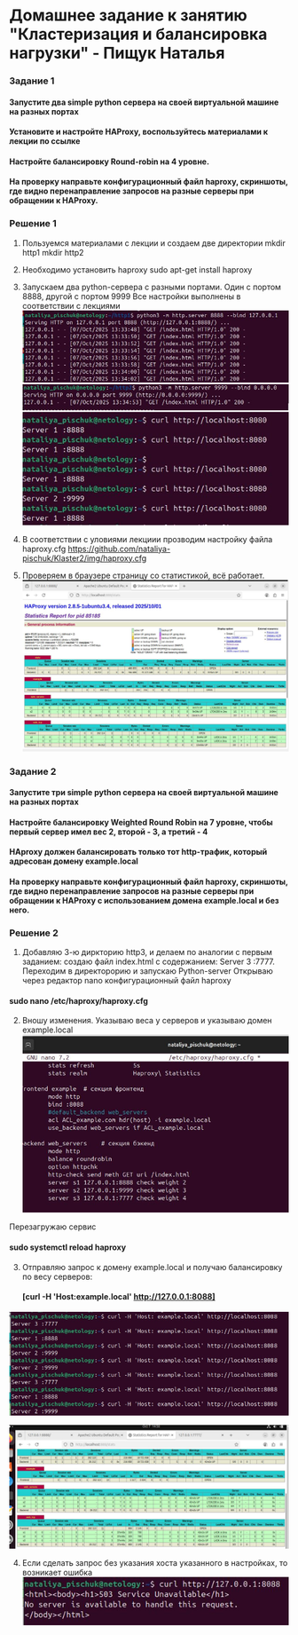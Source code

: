 # Домашнее задание к занятию "Кластеризация и балансировка нагрузки" - Пищук Наталья
### Задание 1
#### Запустите два simple python сервера на своей виртуальной машине на разных портах
#### Установите и настройте HAProxy, воспользуйтесь материалами к лекции по ссылке
#### Настройте балансировку Round-robin на 4 уровне.
#### На проверку направьте конфигурационный файл haproxy, скриншоты, где видно перенаправление запросов на разные серверы при обращении к HAProxy.

### Решение 1
1. Пользуемся материалами с лекции и создаем две директории
mkdir http1
mkdir http2

2. Необходимо установить haproxy
   sudo apt-get install haproxy
3. Запускаем два python-сервера с разными портами. Один с портом 8888, другой с портом 9999
   Все настройки выполнены в соответствии с лекциями
  ![alt text](img/server1.JPG)
  ![alt text](img/server2.JPG)
  ![alt text](img/otvet.JPG)
4. В соответствии с уловиями лекциии прозводим настройку файла haproxy.cfg
   https://github.com/nataliya-pischuk/Klaster2/img/haproxy.cfg
   
5. Проверяем в браузере страницу со статистикой, всё работает.
  ![alt text](img/stat.JPG)

### Задание 2
#### Запустите три simple python сервера на своей виртуальной машине на разных портах
#### Настройте балансировку Weighted Round Robin на 7 уровне, чтобы первый сервер имел вес 2, второй - 3, а третий - 4
#### HAproxy должен балансировать только тот http-трафик, который адресован домену example.local
#### На проверку направьте конфигурационный файл haproxy, скриншоты, где видно перенаправление запросов на разные серверы при обращении к HAProxy c использованием домена example.local и без него.
### Решение 2

1. Добавляю 3-ю диркторию http3, и делаем по аналогии с первым заданием: создаю файл index.html с содержанием: Server 3 :7777. Переходим в директорорию и запускаю Python-server
Открываю через редактор nano конфигурационный файл haproxy

#### sudo nano /etc/haproxy/haproxy.cfg
2. Вношу изменения. Указываю веса у серверов и указываю домен example.local
  ![alt text](img/haproxy2.JPG)
 
  Перезагружаю сервис
 #### sudo systemctl reload haproxy

3. Отправляю запрос к домену example.local и получаю балансировку по весу серверов:
   #### [curl -H 'Host:example.local' http://127.0.0.1:8088]
  ![alt text](img/rez.jpg)
 
  ![alt text](img/stat3.JPG)
  
4. Если сделать запрос без указания хоста указанного в настройках, то возникает ошибка
     ![alt text](img/error.JPG)
